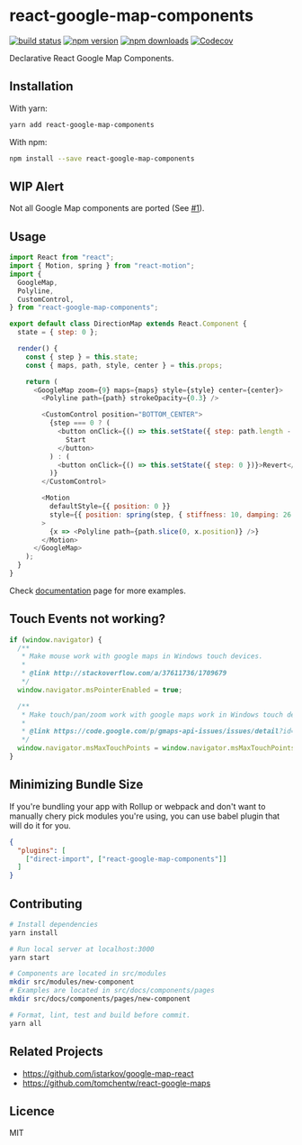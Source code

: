 # **react-google-map-components**

[![build status](https://img.shields.io/travis/umidbekkarimov/react-google-map-components/master.svg?style=flat-square)](https://travis-ci.org/umidbekkarimov/react-google-map-components)
[![npm version](https://img.shields.io/npm/v/react-google-map-components.svg?style=flat-square)](https://www.npmjs.com/package/react-google-map-components)
[![npm downloads](https://img.shields.io/npm/dm/react-google-map-components.svg?style=flat-square)](https://www.npmjs.com/package/react-google-map-components)
[![Codecov](https://img.shields.io/codecov/c/gh/umidbekkarimov/react-google-map-components.svg?style=flat-square)](https://codecov.io/gh/umidbekkarimov/react-google-map-components)

Declarative React Google Map Components.

## Installation

With yarn:


```bash
yarn add react-google-map-components
```

With npm:


```bash
npm install --save react-google-map-components
```

## WIP Alert

Not all Google Map components are ported (See [#1](https://github.com/umidbekkarimov/react-google-map-components/issues/1)).

## Usage

```javascript
import React from "react";
import { Motion, spring } from "react-motion";
import {
  GoogleMap,
  Polyline,
  CustomControl,
} from "react-google-map-components";

export default class DirectionMap extends React.Component {
  state = { step: 0 };

  render() {
    const { step } = this.state;
    const { maps, path, style, center } = this.props;

    return (
      <GoogleMap zoom={9} maps={maps} style={style} center={center}>
        <Polyline path={path} strokeOpacity={0.3} />

        <CustomControl position="BOTTOM_CENTER">
          {step === 0 ? (
            <button onClick={() => this.setState({ step: path.length - 1 })}>
              Start
            </button>
          ) : (
            <button onClick={() => this.setState({ step: 0 })}>Revert</button>
          )}
        </CustomControl>

        <Motion
          defaultStyle={{ position: 0 }}
          style={{ position: spring(step, { stiffness: 10, damping: 26 }) }}
        >
          {x => <Polyline path={path.slice(0, x.position)} />}
        </Motion>
      </GoogleMap>
    );
  }
}
```

Check [documentation](http://umidbekkarimov.github.io/react-google-map-components) page for more examples.

## Touch Events not working?

```javascript
if (window.navigator) {
  /**
   * Make mouse work with google maps in Windows touch devices.
   *
   * @link http://stackoverflow.com/a/37611736/1709679
   */
  window.navigator.msPointerEnabled = true;

  /**
   * Make touch/pan/zoom work with google maps work in Windows touch devices.
   *
   * @link https://code.google.com/p/gmaps-api-issues/issues/detail?id=6425
   */
  window.navigator.msMaxTouchPoints = window.navigator.msMaxTouchPoints || 2;
}
```

## Minimizing Bundle Size

If you're bundling your app with Rollup or webpack and don't want to manually chery pick modules you're using, you can use babel plugin that will do it for you.

```json
{
  "plugins": [
    ["direct-import", ["react-google-map-components"]]
  ]
}
```

## Contributing

```bash
# Install dependencies
yarn install

# Run local server at localhost:3000
yarn start

# Components are located in src/modules
mkdir src/modules/new-component
# Examples are located in src/docs/components/pages
mkdir src/docs/components/pages/new-component

# Format, lint, test and build before commit.
yarn all
```

## Related Projects

* https://github.com/istarkov/google-map-react
* https://github.com/tomchentw/react-google-maps

## Licence

MIT
